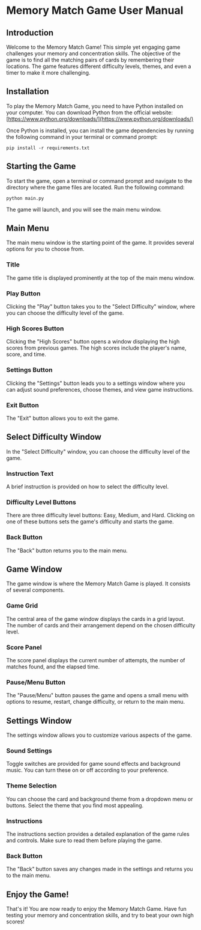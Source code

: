 # Memory Match Game User Manual

## Introduction

Welcome to the Memory Match Game! This simple yet engaging game challenges your memory and concentration skills. The objective of the game is to find all the matching pairs of cards by remembering their locations. The game features different difficulty levels, themes, and even a timer to make it more challenging.

## Installation

To play the Memory Match Game, you need to have Python installed on your computer. You can download Python from the official website: [https://www.python.org/downloads/](https://www.python.org/downloads/)

Once Python is installed, you can install the game dependencies by running the following command in your terminal or command prompt:

```
pip install -r requirements.txt
```

## Starting the Game

To start the game, open a terminal or command prompt and navigate to the directory where the game files are located. Run the following command:

```
python main.py
```

The game will launch, and you will see the main menu window.

## Main Menu

The main menu window is the starting point of the game. It provides several options for you to choose from.

### Title

The game title is displayed prominently at the top of the main menu window.

### Play Button

Clicking the "Play" button takes you to the "Select Difficulty" window, where you can choose the difficulty level of the game.

### High Scores Button

Clicking the "High Scores" button opens a window displaying the high scores from previous games. The high scores include the player's name, score, and time.

### Settings Button

Clicking the "Settings" button leads you to a settings window where you can adjust sound preferences, choose themes, and view game instructions.

### Exit Button

The "Exit" button allows you to exit the game.

## Select Difficulty Window

In the "Select Difficulty" window, you can choose the difficulty level of the game.

### Instruction Text

A brief instruction is provided on how to select the difficulty level.

### Difficulty Level Buttons

There are three difficulty level buttons: Easy, Medium, and Hard. Clicking on one of these buttons sets the game's difficulty and starts the game.

### Back Button

The "Back" button returns you to the main menu.

## Game Window

The game window is where the Memory Match Game is played. It consists of several components.

### Game Grid

The central area of the game window displays the cards in a grid layout. The number of cards and their arrangement depend on the chosen difficulty level.

### Score Panel

The score panel displays the current number of attempts, the number of matches found, and the elapsed time.

### Pause/Menu Button

The "Pause/Menu" button pauses the game and opens a small menu with options to resume, restart, change difficulty, or return to the main menu.

## Settings Window

The settings window allows you to customize various aspects of the game.

### Sound Settings

Toggle switches are provided for game sound effects and background music. You can turn these on or off according to your preference.

### Theme Selection

You can choose the card and background theme from a dropdown menu or buttons. Select the theme that you find most appealing.

### Instructions

The instructions section provides a detailed explanation of the game rules and controls. Make sure to read them before playing the game.

### Back Button

The "Back" button saves any changes made in the settings and returns you to the main menu.

## Enjoy the Game!

That's it! You are now ready to enjoy the Memory Match Game. Have fun testing your memory and concentration skills, and try to beat your own high scores!